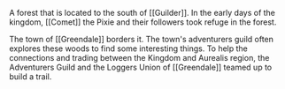 A forest that is located to the south of [[Guilder]]. In the early days of the kingdom, [[Comet]] the Pixie and their followers took refuge in the forest.

The town of [[Greendale]] borders it. The town's adventurers guild often explores these woods to find some interesting things. To help the connections and trading between the Kingdom and Aurealis region, the Adventurers Guild and the Loggers Union of [[Greendale]] teamed up to build a trail. 